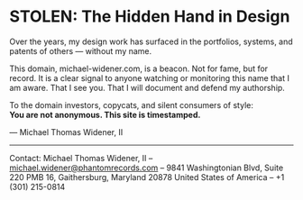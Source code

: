 # STOLEN: The Hidden Hand in Design

Over the years, my design work has surfaced in the portfolios, systems, and patents of others — without my name.

This domain, michael-widener.com, is a beacon. Not for fame, but for record. It is a clear signal to anyone watching or monitoring this name that I am aware. That I see you. That I will document and defend my authorship.

To the domain investors, copycats, and silent consumers of style:  
**You are not anonymous. This site is timestamped.**

— Michael Thomas Widener, II

---

Contact: Michael Thomas Widener, II – michael.widener@phantomrecords.com – 9841 Washingtonian Blvd, Suite 220 PMB 16, Gaithersburg, Maryland 20878 United States of America – +1 (301) 215-0814
